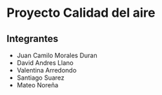 # Proyecto Calidad del aire

## Integrantes
- Juan Camilo Morales Duran
- David Andres Llano
- Valentina Arredondo
- Santiago Suarez
- Mateo Noreña